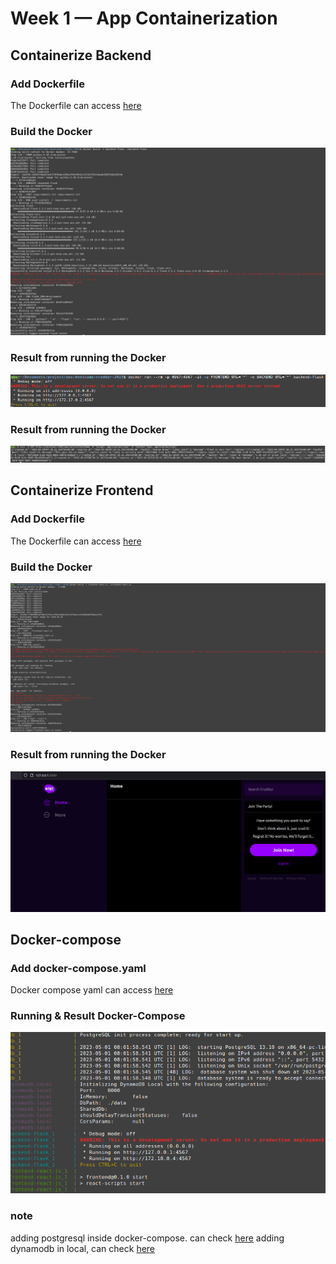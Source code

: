 # Week 1 — App Containerization

## Containerize Backend

### Add Dockerfile
The Dockerfile can access [here](https://github.com/iilness2/aws-bootcamp-cruddur-2023/blob/main/backend-flask/Dockerfile)

### Build the Docker
![Docker build backend](assets/week1-docker-build-backend.png)

### Result from running the Docker
![Docker Running Backend!](journal/assets/week-1docker-running-backend.png)

### Result from running the Docker
![Docker Backend Result!](journal/assets/week1-docker-backend-result.png)

## Containerize Frontend

### Add Dockerfile
The Dockerfile can access [here](https://github.com/iilness2/aws-bootcamp-cruddur-2023/blob/main/frontend-react-js/Dockerfile)

### Build the Docker
![Docker Build Frontend!](journal/assets/week1-docker-build-frontend.png)

### Result from running the Docker
![Docker Frontend result!](journal/assets/week1-docker-frontend-result.png)

## Docker-compose
### Add docker-compose.yaml
Docker compose yaml can access [here](https://github.com/iilness2/aws-bootcamp-cruddur-2023/blob/main/docker-compose.yaml)

### Running & Result Docker-Compose
![Docker Compose result!](journal/assets/week1-docker-compose-result.png)

### note
adding postgresql inside docker-compose. can check [here](https://github.com/iilness2/aws-bootcamp-cruddur-2023/blob/main/docker-compose.yaml#L20)
adding dynamodb in local, can check [here](https://github.com/iilness2/aws-bootcamp-cruddur-2023/blob/main/docker-compose.yaml#L30)
